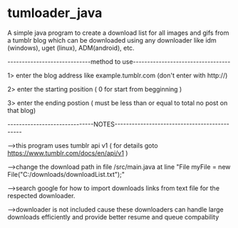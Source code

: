 # tumloader_java
A simple java program to create a download list for all images and gifs from a tumblr blog which can be downloaded using any downloader like idm (windows), uget (linux), ADM(android), etc.


-----------------------------method to use----------------------------------

1> enter the blog address like example.tumblr.com (don't enter with http://)

2> enter the starting position ( 0 for start from begginning )

3> enter the ending postion ( must be less than or equal to total no post on that blog)




------------------------------NOTES---------------------------------------------

-->this program uses tumblr api v1 ( for details goto https://www.tumblr.com/docs/en/api/v1 )

-->change the download path in file /src/main.java at line "File myFile = new File("C:/downloads/downloadList.txt");"

-->search google for how to import downloads links from text file for the respected downloader.

-->downloader is not included cause these downloaders can handle large downloads efficiently and provide better resume and queue compability


